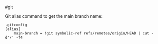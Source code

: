#git 

Git alias command to get the main branch name:

```
.gitconfig
[alias]
	main-branch = !git symbolic-ref refs/remotes/origin/HEAD | cut -d'/' -f4
```
